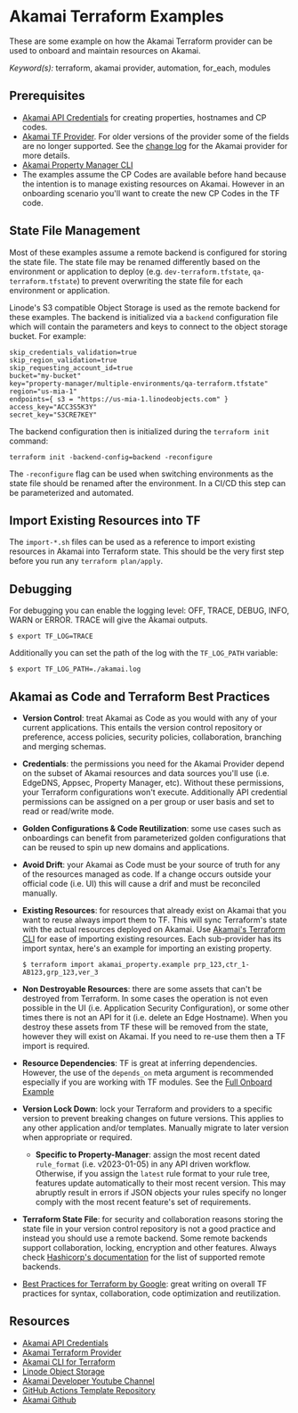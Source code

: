 # Akamai Terraform Examples
These are some example on how the Akamai Terraform provider can be used to onboard and maintain resources on Akamai.

*Keyword(s):* terraform, akamai provider, automation, for_each, modules<br>

## Prerequisites
- [Akamai API Credentials](https://developer.akamai.com/getting-started/edgegrid) for creating properties, hostnames and CP codes.
- [Akamai TF Provider](https://registry.terraform.io/providers/akamai/akamai/latest/docs). For older versions of the provider some of the fields are no longer supported. See the [change log](https://github.com/akamai/terraform-provider-akamai/blob/master/CHANGELOG.md) for the Akamai provider for more details.
- [Akamai Property Manager CLI](https://github.com/akamai/cli-property-manager)
- The examples assume the CP Codes are available before hand because the intention is to manage existing resources on Akamai. However in an onboarding scenario you'll want to create the new CP Codes in the TF code.


## State File Management
Most of these examples assume a remote backend is configured for storing the state file. The state file may be renamed differently based on the environment or application to deploy (e.g. `dev-terraform.tfstate`, `qa-terraform.tfstate`) to prevent overwriting the state file for each environment or application.

Linode's S3 compatible Object Storage is used as the remote backend for these examples. The backend is initialized via a `backend` configuration file which will contain the parameters and keys to connect to the object storage bucket. For example:

```
skip_credentials_validation=true
skip_region_validation=true
skip_requesting_account_id=true
bucket="my-bucket"
key="property-manager/multiple-environments/qa-terraform.tfstate"
region="us-mia-1"
endpoints={ s3 = "https://us-mia-1.linodeobjects.com" }
access_key="ACC3S5K3Y"
secret_key="S3CRE7KEY"
```

The backend configuration then is initialized during the `terraform init` command:

```
terraform init -backend-config=backend -reconfigure
```

The `-reconfigure` flag can be used when switching environments as the state file should be renamed after the environment. In a CI/CD this step can be parameterized and automated. 

## Import Existing Resources into TF
The `import-*.sh` files can be used as a reference to import existing resources in Akamai into Terraform state. 
This should be the very first step before you run any `terraform plan/apply`.

## Debugging
For debugging you can enable the logging level: OFF, TRACE, DEBUG, INFO, WARN or ERROR. TRACE will give the Akamai outputs.
 
`$ export TF_LOG=TRACE`

Additionally you can set the path of the log with the `TF_LOG_PATH` variable:

`$ export TF_LOG_PATH=./akamai.log`

## Akamai as Code and Terraform Best Practices
- **Version Control**: treat Akamai as Code as you would with any of your current applications. This entails the version control repository or preference, access policies, security policies, collaboration, branching and merging schemas.

- **Credentials**: the permissions you need for the Akamai Provider depend on the subset of Akamai resources and data sources you'll use (i.e. EdgeDNS, Appsec, Property Manager, etc). Without these permissions, your Terraform configurations won't execute. Additionally API credential permissions can be assigned on a per group or user basis and set to read or read/write mode.

- **Golden Configurations & Code Reutilization**: some use cases such as onboardings can benefit from parameterized golden configurations that can be reused to spin up new domains and applications. 

- **Avoid Drift**: your Akamai as Code must be your source of truth for any of the resources managed as code. If a change occurs outside your official code (i.e. UI) this will cause a drif and must be reconciled manually.  

- **Existing Resources**: for resources that already exist on Akamai that you want to reuse always import them to TF. This will sync Terraform's state with the actual resources deployed on Akamai. Use [Akamai's Terraform CLI](https://github.com/akamai/cli-terraform) for ease of importing existing resources. Each sub-provider has its import syntax, here's an example for importing an existing property. 
    ```
    $ terraform import akamai_property.example prp_123,ctr_1-AB123,grp_123,ver_3
    ```

- **Non Destroyable Resources**: there are some assets that can't be destroyed from Terraform. In some cases the operation is not even possible in the UI (i.e. Application Security Configuration), or some other times there is not an API for it (i.e. delete an Edge Hostname). When you destroy these assets from TF these will be removed from the state, however they will exist on Akamai. If you need to re-use them then a TF import is required.

- **Resource Dependencies**: TF is great at inferring dependencies. However, the use of the `depends_on` meta argument is recommended especially if you are working with TF modules. See the [Full Onboard Example](https://github.com/jaescalo/terraform-akamai-use-cases/tree/main/5_ModulesSnippets/3_cps_pm_dns_appsec)

- **Version Lock Down**: lock your Terraform and providers to a specific version to prevent breaking changes on future versions. This applies to any other application and/or templates. Manually migrate to later version when appropriate or required.

    - **Specific to Property-Manager**: assign the most recent dated `rule_format` (i.e. v2023-01-05) in any API driven workflow. Otherwise, if you assign the `latest` rule format to your rule tree, features update automatically to their most recent version. This may abruptly result in errors if JSON objects your rules specify no longer comply with the most recent feature's set of requirements.

- **Terraform State File**: for security and collaboration reasons storing the state file in your version control repository is not a good practice and instead you should use a remote backend. Some remote backends support collaboration, locking, encryption and other features. Always check [Hashicorp's documentation](https://developer.hashicorp.com/terraform/cdktf/concepts/remote-backends) for the list of supported remote backends.

- [Best Practices for Terraform by Google](https://cloud.google.com/docs/terraform/best-practices-for-terraform): great writing on overall TF practices for syntax, collaboration, code optimization and reutilization. 

## Resources
- [Akamai API Credentials](https://techdocs.akamai.com/developer/docs/set-up-authentication-credentials)
- [Akamai Terraform Provider](https://techdocs.akamai.com/terraform/docs)
- [Akamai CLI for Terraform](https://github.com/akamai/cli-terraform)
- [Linode Object Storage](https://www.linode.com/lp/object-storage/)
- [Akamai Developer Youtube Channel](https://www.youtube.com/c/AkamaiDeveloper)
- [GitHub Actions Template Repository](https://github.com/jaescalo/akamai-pm-tf-multiple-env-workflow)
- [Akamai Github](https://github.com/akamai)